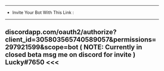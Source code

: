 ---------------
- Invite Your Bot With This Link :
---------------
discordapp.com/oauth2/authorize?client_id=305803565740589057&permissions=297921599&scope=bot
( NOTE: Currently in closed beta msg me on discord for invite ) Lucky#7650 <<<
---------------

